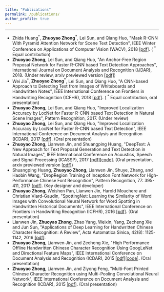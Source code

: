 ```yaml
---
title: "Publications"
permalink: /publications/
author_profile: true
---
```


------
* Zhida Huang<sup>*</sup>, **Zhuoyao Zhong<sup>\*</sup>**, Lei Sun, and Qiang Huo, "Mask R-CNN With Pyramid Attention Network for Scene Text Detection", IEEE Winter Conference on Applications of Computer Vision (WACV), 2018 [[pdf]](https://arxiv.org/pdf/1811.09058.pdf). ( <sup>\*</sup> Equal contribution)
* **Zhuoyao Zhong**, Lei Sun, and Qiang Huo, "An Anchor-Free Region Proposal Network for Faster R-CNN based Text Detection Approaches", International Journal on Document Analysis and Recognition (IJDAR), 2018. (Under review, arxiv previewed version [[pdf]](https://arxiv.org/ftp/arxiv/papers/1804/1804.09003.pdf))
* Wei Jia<sup>*</sup>, **Zhuoyao Zhong<sup>\*</sup>**, Lei Sun, and Qiang Huo, "A CNN-based Approach to Detecting Text from Images of Whiteboards and Handwritten Notes", IEEE International Conference on Frontiers in Handwriting Recognition (ICFHR), 2018 [[pdf]](https://ieeexplore.ieee.org/document/8563217). ( <sup>\*</sup> Equal contribution, oral presentation) 
* **Zhuoyao Zhong**, Lei Sun, and Qiang Huo, "Improved Localization Accuracy by LocNet for Faster R-CNN based Text Detection in Natural Scene Images", Pattern Recognition, 2017. (Under review)
* **Zhuoyao Zhong**, Lei Sun, and Qiang Huo, "Improved Localization Accuracy by LocNet for Faster R-CNN based Text Detection", IEEE International Conference on Document Analysis and Recognition (ICDAR), 2017 [[pdf]](https://ieeexplore.ieee.org/document/8270086). (Oral presentation)
* **Zhuoyao Zhong**, Lianwen Jin, and Shuangping Huang, "DeepText: A New Approach for Text Proposal Generation and Text Detection in Natural Images", IEEE International Conference on Acoustics, Speech and Signal Processing (ICASSP), 2017 [[pdf]](https://ieeexplore.ieee.org/document/7952348)[[code]](https://github.com/zhongzhuoyao/DeepText). (Oral presentation, arxiv previewed version [[pdf]](https://arxiv.org/pdf/1605.07314.pdf))
* Shuangping Huang, **Zhuoyao Zhong**, Lianwen Jin, Shuye, Zhang, and Haobin Wang, "DropRegion Training of Inception Font Network for High-Performance Chinese Font Recognition", Pattern Recognition, 77: 395-411, 2017 [[pdf]](/files/PR2017_CCFR_final.pdf). (Key designer and developer)
* **Zhuoyao Zhong**, Weishen Pan, Lianwen Jin, Harold Mouchere and Christian Viard-Gaudin, "SpottingNet: Learning the Similarity of Word Images with Convolutional Neural Network for Word Spotting in Handwritten Historical Documents", IEEE International Conference on Frontiers in Handwriting Recognition (ICFHR), 2016 [[pdf]](https://ieeexplore.ieee.org/document/7814079). (Oral presentation)
* Lianwen Jin, **Zhuoyao Zhong**, Zhao Yang, Weixin, Yang, Zecheng Xie and Jun Sun, "Applications of Deep Learning for Handwritten Chinese Character Recognition: A Review”, Acta Automatica Sinica, 42(8): 1125-1142, 2016 [[pdf]](http://www.aas.net.cn/CN/abstract/abstract18903.shtml).
* **Zhuoyao Zhong**, Lianwen Jin, and Zecheng Xie, "High Performance Offline Handwritten Chinese Character Recognition Using GoogLeNet and Directional Feature Maps", IEEE International Conference on Document Analysis and Recognition (ICDAR), 2015 [[pdf]](https://arxiv.org/ftp/arxiv/papers/1505/1505.04925.pdf)[[code]](https://github.com/zhongzhuoyao/HCCR-GoogLeNet). (Oral presentation)
* **Zhuoyao Zhong**, Lianwen Jin, and Ziyong Feng, "Multi-Font Printed Chinese Character Recognition using Multi-Pooling Convolutional Neural Network", IEEE International Conference on Document Analysis and Recognition (ICDAR), 2015 [[pdf]](https://ieeexplore.ieee.org/document/7333733). (Oral presentation)  
